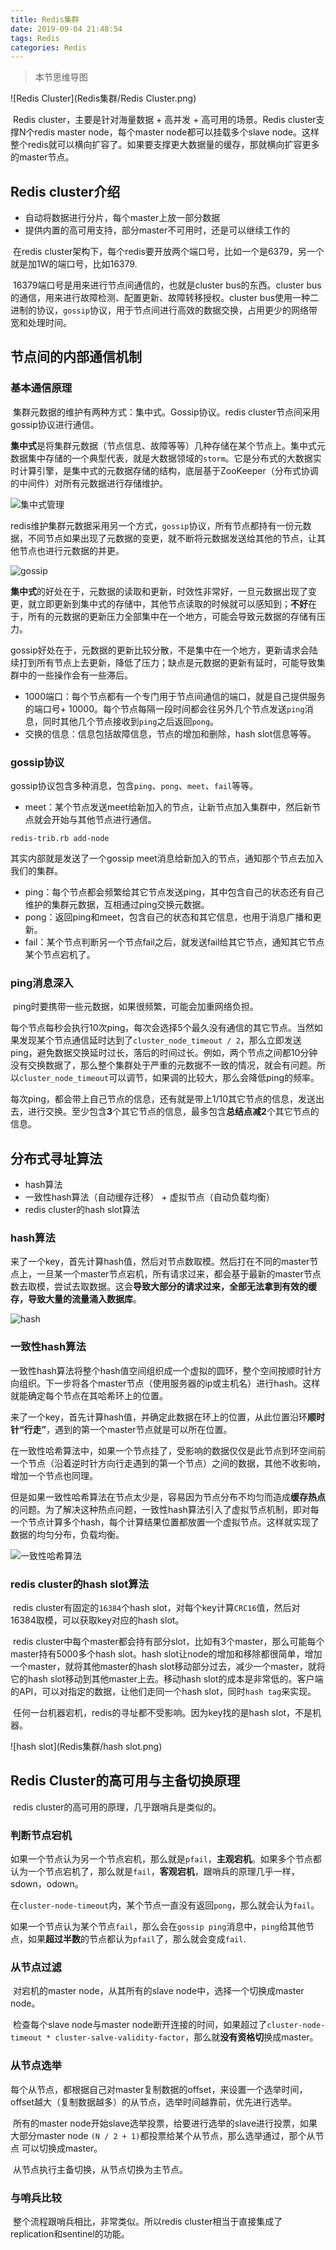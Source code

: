 ```yaml
---
title: Redis集群
date: 2019-09-04 21:48:54
tags: Redis
categories: Redis
---
```


> 本节思维导图

![Redis Cluster](Redis集群/Redis Cluster.png)

​		Redis cluster，主要是针对海量数据 + 高并发 + 高可用的场景。Redis cluster支撑N个redis master node，每个master node都可以挂载多个slave node。这样整个redis就可以横向扩容了。如果要支撑更大数据量的缓存，那就横向扩容更多的master节点。

## Redis cluster介绍

- 自动将数据进行分片，每个master上放一部分数据
- 提供内置的高可用支持，部分master不可用时，还是可以继续工作的

​        在redis cluster架构下，每个redis要开放两个端口号，比如一个是6379，另一个就是加1W的端口号，比如16379.

​		16379端口号是用来进行节点间通信的，也就是cluster bus的东西。cluster bus的通信，用来进行故障检测、配置更新、故障转移授权。cluster bus使用一种二进制的协议，`gossip`协议，用于节点间进行高效的数据交换，占用更少的网络带宽和处理时间。

## 节点间的内部通信机制

### 基本通信原理

​		集群元数据的维护有两种方式：集中式。Gossip协议。redis cluster节点间采用gossip协议进行通信。

​		**集中式**是将集群元数据（节点信息、故障等等）几种存储在某个节点上。集中式元数据集中存储的一个典型代表，就是大数据领域的`storm`。它是分布式的大数据实时计算引擎，是集中式的元数据存储的结构，底层基于ZooKeeper（分布式协调的中间件）对所有元数据进行存储维护。

![集中式管理](Redis集群/集中式管理.png)

​		redis维护集群元数据采用另一个方式，`gossip`协议，所有节点都持有一份元数据，不同节点如果出现了元数据的变更，就不断将元数据发送给其他的节点，让其他节点也进行元数据的并更。

![gossip](Redis集群/gossip.png)

​		**集中式**的好处在于，元数据的读取和更新，时效性非常好，一旦元数据出现了变更，就立即更新到集中式的存储中，其他节点读取的时候就可以感知到；**不好**在于，所有的元数据的更新压力全部集中在一个地方，可能会导致元数据的存储有压力。

​		gossip好处在于，元数据的更新比较分散，不是集中在一个地方，更新请求会陆续打到所有节点上去更新，降低了压力；缺点是元数据的更新有延时，可能导致集群中的一些操作会有一些滞后。

- 1000端口：每个节点都有一个专门用于节点间通信的端口，就是自己提供服务的端口号+ 10000。每个节点每隔一段时间都会往另外几个节点发送`ping`消息，同时其他几个节点接收到`ping`之后返回`pong`。
- 交换的信息：信息包括故障信息，节点的增加和删除，hash slot信息等等。

### gossip协议

​		gossip协议包含多种消息，包含`ping`、`pong`、`meet`、`fail`等等。

- meet：某个节点发送meet给新加入的节点，让新节点加入集群中，然后新节点就会开始与其他节点进行通信。

```
redis-trib.rb add-node
```

其实内部就是发送了一个gossip meet消息给新加入的节点，通知那个节点去加入我们的集群。

- ping：每个节点都会频繁给其它节点发送ping，其中包含自己的状态还有自己维护的集群元数据，互相通过ping交换元数据。
- pong：返回ping和meet，包含自己的状态和其它信息，也用于消息广播和更新。
- fail：某个节点判断另一个节点fail之后，就发送fail给其它节点，通知其它节点某个节点宕机了。

### ping消息深入

​		ping时要携带一些元数据，如果很频繁，可能会加重网络负担。

​		每个节点每秒会执行10次ping，每次会选择5个最久没有通信的其它节点。当然如果发现某个节点通信延时达到了`cluster_node_timeout / 2`，那么立即发送ping，避免数据交换延时过长，落后的时间过长。例如，两个节点之间都10分钟没有交换数据了，那么整个集群处于严重的元数据不一致的情况，就会有问题。所以`cluster_node_timeout`可以调节，如果调的比较大，那么会降低ping的频率。

​		每次ping，都会带上自己节点的信息，还有就是带上1/10其它节点的信息，发送出去，进行交换。至少包含**3**个其它节点的信息，最多包含**总结点减2**个其它节点的信息。

## 分布式寻址算法

- hash算法
- 一致性hash算法（自动缓存迁移） + 虚拟节点（自动负载均衡）
- redis cluster的hash slot算法

### hash算法

​		来了一个key，首先计算hash值，然后对节点数取模。然后打在不同的master节点上，一旦某一个master节点宕机，所有请求过来，都会基于最新的master节点数去取模，尝试去取数据。这会**导致大部分的请求过来，全部无法拿到有效的缓存，导致大量的流量涌入数据库**。

![hash](Redis集群/hash.png)

### 一致性hash算法

​		一致性hash算法将整个hash值空间组织成一个虚拟的圆环，整个空间按顺时针方向组织。下一步将各个master节点（使用服务器的ip或主机名）进行hash。这样就能确定每个节点在其哈希环上的位置。

​		来了一个key，首先计算hash值，并确定此数据在环上的位置，从此位置沿环**顺时针“行走”**，遇到的第一个master节点就是可以所在位置。

​		在一致性哈希算法中，如果一个节点挂了，受影响的数据仅仅是此节点到环空间前一个节点（沿着逆时针方向行走遇到的第一个节点）之间的数据，其他不收影响，增加一个节点也同理。

​		但是如果一致性哈希算法在节点太少是，容易因为节点分布不均匀而造成**缓存热点**的问题。为了解决这种热点问题，一致性hash算法引入了虚拟节点机制，即对每一个节点计算多个hash，每个计算结果位置都放置一个虚拟节点。这样就实现了数据的均匀分布，负载均衡。

![一致性哈希算法](Redis集群/一致性哈希算法.png)

### redis cluster的hash slot算法

​		redis cluster有固定的`16384`个hash slot，对每个key计算`CRC16`值，然后对16384取模，可以获取key对应的hash slot。

​		redis cluster中每个master都会持有部分slot，比如有3个master，那么可能每个master持有5000多个hash slot。hash slot让node的增加和移除都很简单，增加一个master，就将其他master的hash slot移动部分过去，减少一个master，就将它的hash slot移动到其他master上去。移动hash slot的成本是非常低的。客户端的API，可以对指定的数据，让他们走同一个hash slot，同时`hash tag`来实现。

​		任何一台机器宕机，redis的寻址都不受影响。因为key找的是hash slot，不是机器。

![hash slot](Redis集群/hash slot.png)

## Redis Cluster的高可用与主备切换原理

​		redis cluster的高可用的原理，几乎跟哨兵是类似的。

### 判断节点宕机

​		如果一个节点认为另一个节点宕机，那么就是`pfail`，**主观宕机**。如果多个节点都认为一个节点宕机了，那么就是`fail`，**客观宕机**，跟哨兵的原理几乎一样，sdown，odown。 

​		 在`cluster-node-timeout`内，某个节点一直没有返回`pong`，那么就会认为`fail`。

​		如果一个节点认为某个节点`fail`，那么会在`gossip ping`消息中，`ping`给其他节点，如果**超过半数**的节点都认为`pfail`了，那么就会变成`fail`.

### 从节点过滤

​		对宕机的master node，从其所有的slave node中，选择一个切换成master node。

​		检查每个slave node与master node断开连接的时间，如果超过了`cluster-node-timeout * cluster-salve-validity-factor`，那么就**没有资格切**换成master。

### 从节点选举

​		每个从节点，都根据自己对master复制数据的offset，来设置一个选举时间，offset越大（复制数据越多）的从节点，选举时间越靠前，优先进行选举。

​		所有的master node开始slave选举投票，给要进行选举的slave进行投票，如果大部分master node `(N / 2 + 1)`都投票给某个从节点，那么选举通过，那个从节点 可以切换成master。 

​		从节点执行主备切换，从节点切换为主节点。

### 与哨兵比较 

​		整个流程跟哨兵相比，非常类似。所以redis cluster相当于直接集成了replication和sentinel的功能。  

  